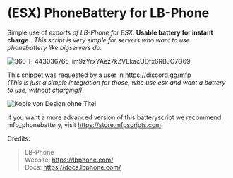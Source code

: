 # (ESX) PhoneBattery for LB-Phone
Simple use of *exports of LB-Phone for ESX*. 
**Usable battery for instant charge.**.
*This script is very simple for servers who want to use phonebattery like bigservers do.*

![360_F_443036765_im9zYrxYAez7kZVEkacUDfx6RBJC7G69](https://github.com/maxifaxipaxi-new/esx_lb-phone-batterycharge/assets/115405418/653d15a5-4df4-40c7-ad97-e9e5894ff68a)

This snippet was requested by a user in https://discord.gg/mfp                                                                                                                                
*(This is just a simple integration for those, who use esx and want a battery to use, without charging!)*

![Kopie von Design ohne Titel](https://github.com/maxifaxipaxi-new/esx_lb-phone-batterycharge/assets/115405418/3454b023-13f4-43e4-b75c-45ce8fbbcf46)

If you want a more advanced version of this batteryscript we recommend mfp_phonebattery, visit https://store.mfpscripts.com.

Credits:
>LB-Phone                                                                                                                                          
>Website: https://lbphone.com/                                                                                                                     
>Docs: https://docs.lbphone.com/                                                                                                                
